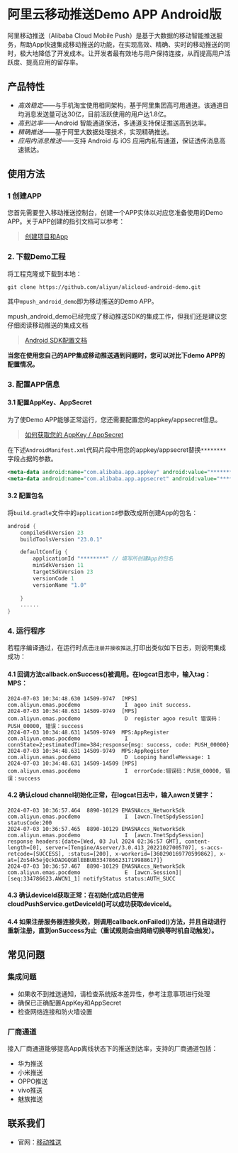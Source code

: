 # 阿里云移动推送Demo APP Android版

阿里移动推送（Alibaba Cloud Mobile Push）是基于大数据的移动智能推送服务，帮助App快速集成移动推送的功能，在实现高效、精确、实时的移动推送的同时，极大地降低了开发成本。让开发者最有效地与用户保持连接，从而提高用户活跃度、提高应用的留存率。



## 产品特性

-   *高效稳定*——与手机淘宝使用相同架构，基于阿里集团高可用通道。该通道日均消息发送量可达30亿，目前活跃使用的用户达1.8亿。
-   *高到达率*——Android 智能通道保活，多通道支持保证推送高到达率。
-   *精确推送*——基于阿里大数据处理技术，实现精确推送。
-   *应用内消息推送*——支持 Android 与 iOS 应用内私有通道，保证透传消息高速抵达。


## 使用方法

### 1 创建APP

您首先需要登入移动推送控制台，创建一个APP实体以对应您准备使用的Demo APP。关于APP创建的指引文档可以参考：

>[创建项目和App](https://help.aliyun.com/document_detail/436513.html?spm=a2c4g.434660.0.0.255d4289JUbMoM#section-8am-xwe-iqh)

### 2. 下载Demo工程

将工程克隆或下载到本地：

```shell
git clone https://github.com/aliyun/alicloud-android-demo.git
```

其中`mpush_android_demo`即为移动推送的Demo APP。

mpush_android_demo已经完成了移动推送SDK的集成工作，但我们还是建议您仔细阅读移动推送的集成文档

>[Android SDK配置文档](https://help.aliyun.com/document_detail/51056.html)

**当您在使用您自己的APP集成移动推送遇到问题时，您可以对比下demo APP的配置情况。**

###  3. 配置APP信息

#### 3.1 配置AppKey、AppSecret

为了使Demo APP能够正常运行，您还需要配置您的appkey/appsecret信息。

>[如何获取您的 AppKey / AppSecret](https://help.aliyun.com/document_detail/436513.html?spm=a2c4g.11186623.0.0.613342899Kvoah#aa691d4160wc4)

在下述`AndroidManifest.xml`代码片段中用您的appkey/appsecret替换`********`字段占据的参数。

```xml
<meta-data android:name="com.alibaba.app.appkey" android:value="********"/> <!-- 请填写你自己的- appKey -->
<meta-data android:name="com.alibaba.app.appsecret" android:value="********"/> <!-- 请填写你自己的appSecret -->
```

#### 3.2 配置包名

将`build.gradle`文件中的`applicationId`参数改成所创建App的包名：

```gradle
android {
    compileSdkVersion 23
    buildToolsVersion "23.0.1"

    defaultConfig {
        applicationId "********" // 填写所创建App的包名
        minSdkVersion 11
        targetSdkVersion 23
        versionCode 1
        versionName "1.0"
        
    }
    ......
}
```

### 4. 运行程序

若程序编译通过，在运行时点击`注册并接收推送`,打印出类似如下日志，则说明集成成功：

#### 4.1 回调方法callback.onSuccess()被调用。在logcat日志中，输入tag：MPS：

```
2024-07-03 10:34:48.630 14509-9747  [MPS]                   com.aliyun.emas.pocdemo              I  agoo init success.
2024-07-03 10:34:48.631 14509-9749  [MPS]                   com.aliyun.emas.pocdemo              D  register agoo result 错误码：PUSH_00000, 错误：success
2024-07-03 10:34:48.631 14509-9749  MPS:AppRegister         com.aliyun.emas.pocdemo              I  connState=2;estimatedTime=384;response{msg: success, code: PUSH_00000}
2024-07-03 10:34:48.631 14509-9749  MPS:AppRegister         com.aliyun.emas.pocdemo              D  Looping handleMessage: 1
2024-07-03 10:34:48.631 14509-14509 [MPS]                   com.aliyun.emas.pocdemo              I  errorCode:错误码：PUSH_00000, 错误：success
```
#### 4.2 确认cloud channel初始化正常，在logcat日志中，输入awcn关键字：

```
2024-07-03 10:36:57.464  8890-10129 EMASNAccs_NetworkSdk    com.aliyun.emas.pocdemo              I  [awcn.TnetSpdySession]  statusCode:200
2024-07-03 10:36:57.465  8890-10129 EMASNAccs_NetworkSdk    com.aliyun.emas.pocdemo              I  [awcn.TnetSpdySession]  response headers:{date=[Wed, 03 Jul 2024 02:36:57 GMT], content-length=[0], server=[Tengine/Aserver/3.0.413_20221027005707], s-accs-retcode=[SUCCESS], :status=[200], x-workerid=[360290169770599862], x-at=[ZoS4k5ejQckDADGQGBlEBBUB3347866231719988617]}
2024-07-03 10:36:57.467  8890-10129 EMASNAccs_NetworkSdk    com.aliyun.emas.pocdemo              E  [awcn.Session]|[seq:334786623.AWCN1_1] notifyStatus status:AUTH_SUCC
```
#### 4.3 确认deviceId获取正常：在初始化成功后使用cloudPushService.getDeviceId()可以成功获取deviceId。

#### 4.4 如果注册服务器连接失败，则调用callback.onFailed()方法，并且自动进行重新注册，直到onSuccess为止（重试规则会由网络切换等时机自动触发）。

## 常见问题

### 集成问题
- 如果收不到推送通知，请检查系统版本差异性，参考注意事项进行处理
- 确保已正确配置AppKey和AppSecret
- 检查网络连接和防火墙设置

### 厂商通道
接入厂商通道能够提高App离线状态下的推送到达率，支持的厂商通道包括：
- 华为推送
- 小米推送  
- OPPO推送
- vivo推送
- 魅族推送

## 联系我们

-   官网：[移动推送](https://www.aliyun.com/product/cps)